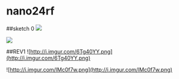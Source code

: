 # nano24rf

##sketch 0
![](http://i.imgur.com/w9HriBC.png)

![](http://i.imgur.com/xwWzIG7.png)

##REV1
![http://i.imgur.com/6Tg40YY.png](http://i.imgur.com/6Tg40YY.png)

![http://i.imgur.com/lMc0f7w.png](http://i.imgur.com/lMc0f7w.png)
